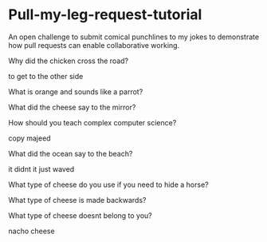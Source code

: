 # Pull-my-leg-request-tutorial
An open challenge to submit comical punchlines to my jokes to demonstrate how pull requests can enable collaborative working.

Why did the chicken cross the road?  

to get to the other side

What is orange and sounds like a parrot?



What did the cheese say to the mirror?

How should you teach complex computer science?

copy majeed

What did the ocean say to the beach?

it didnt it just waved

What type of cheese do you use if you need to hide a horse?



What type of cheese is made backwards?



What type of cheese doesnt belong to you?

nacho cheese
